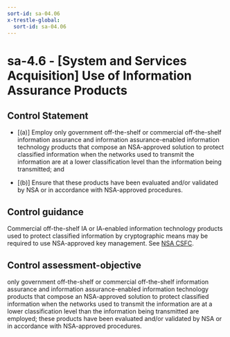 ```yaml
---
sort-id: sa-04.06
x-trestle-global:
  sort-id: sa-04.06
---
```


# sa-4.6 - \[System and Services Acquisition\] Use of Information Assurance Products

## Control Statement

- \[(a)\] Employ only government off-the-shelf or commercial off-the-shelf information assurance and information assurance-enabled information technology products that compose an NSA-approved solution to protect classified information when the networks used to transmit the information are at a lower classification level than the information being transmitted; and

- \[(b)\] Ensure that these products have been evaluated and/or validated by NSA or in accordance with NSA-approved procedures.

## Control guidance

Commercial off-the-shelf IA or IA-enabled information technology products used to protect classified information by cryptographic means may be required to use NSA-approved key management. See [NSA CSFC](#3d575737-98cb-459d-b41c-d7e82b73ad78).

## Control assessment-objective

only government off-the-shelf or commercial off-the-shelf information assurance and information assurance-enabled information technology products that compose an NSA-approved solution to protect classified information when the networks used to transmit the information are at a lower classification level than the information being transmitted are employed;
these products have been evaluated and/or validated by NSA or in accordance with NSA-approved procedures.
